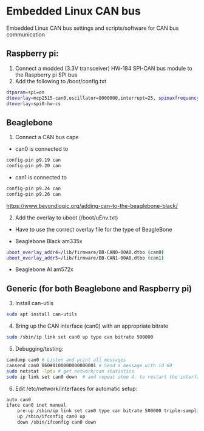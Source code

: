 # Embedded Linux CAN bus
Embedded Linux CAN bus settings and scripts/software for CAN bus communication 

## Raspberry pi: 
1. Connect a modded (3.3V transceiver) HW-184 SPI-CAN bus module to the Raspberry pi SPI bus
2. Add the following to /boot/config.txt
```bash command-line
dtparam=spi=on
dtoverlay=mcp2515-can0,oscillator=8000000,interrupt=25, spimaxfrequency=2000000
dtoverlay=spi0-hw-cs
```

## Beaglebone
1. Connect a CAN bus cape
* can0 is connected to
```bash command-line
config-pin p9.19 can
config-pin p9.20 can
```
* can1 is connected to
```bash command-line
config-pin p9.24 can
config-pin p9.26 can 
```

https://www.beyondlogic.org/adding-can-to-the-beaglebone-black/    

2. Add the overlay to uboot (/boot/uEnv.txt)
* Have to use the correct overlay file for the type of BeagleBone 
- Beaglebone Black am335x
```bash command-line
uboot_overlay_addr4=/lib/firmware/BB-CAN0-00A0.dtbo (can0)
uboot_overlay_addr5=/lib/firmware/BB-CAN1-00A0.dtbo (can1)
```

- Beaglebone AI am572x

## Generic (for both Beaglebone and Raspberry pi)
3. Install can-utils
```bash command-line
sudo apt install can-utils
```

4. Bring up the CAN interface (can0) with an appropriate bitrate 
```bash command-line
sudo /sbin/ip link set can0 up type can bitrate 500000
```
5. Debugging/testing:
```bash command-line
candump can0 # Listen and print all messages
cansend can0 060#0100000000000001 # Send a message with id 60
sudo netstat -lptu # get network/can statistics
sudo ip link set can0 down  # and repeat step 4. to restart the interface if needed.
```
6. Edit /etc/network/interfaces for automatic setup:
```bash command-line
auto can0
iface can0 inet manual
    pre-up /sbin/ip link set can0 type can bitrate 500000 triple-sampling on restart-ms 100
    up /sbin/ifconfig can0 up
    down /sbin/ifconfig can0 down
```
